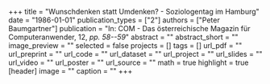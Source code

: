 +++
title = "Wunschdenken statt Umdenken? - Soziologentag im Hamburg"
date = "1986-01-01"
publication_types = ["2"]
authors = ["Peter Baumgartner"]
publication = "In: COM - Das österreichische Magazin für Computeranwender, 12, _pp. 58--59_"
abstract = ""
abstract_short = ""
image_preview = ""
selected = false
projects = []
tags = []
url_pdf = ""
url_preprint = ""
url_code = ""
url_dataset = ""
url_project = ""
url_slides = ""
url_video = ""
url_poster = ""
url_source = ""
math = true
highlight = true
[header]
image = ""
caption = ""
+++
